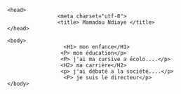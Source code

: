 <!DOCTYPE html>
<html>

            <head>
                            <meta charset="utf-8">
                            <title> Mamadou Ndiaye </title>
            </head>

            <body>
                              <H1> mon enfance</H1>
                             <P> mon éducation</p>
                             <P> j'ai ma cursive a écolo....</p>
                             <H2> ma carrière</H2>
                             <p> j'ai débuté a la société....</p>
                              <P> je suis le directeur</p>
            </body>
            
</html>

